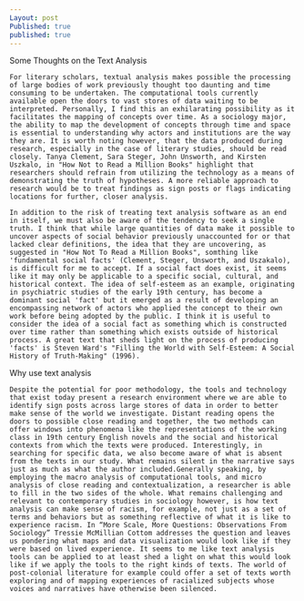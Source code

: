 ```yaml
---
Layout: post
Published: true
published: true
---
```


Some Thoughts on the Text Analysis

	For literary scholars, textual analysis makes possible the processing of large bodies of work previously thought too daunting and time consuming to be undertaken. The computational tools currently available open the doors to vast stores of data waiting to be interpreted. Personally, I find this an exhilarating possibility as it facilitates the mapping of concepts over time. As a sociology major, the ability to map the development of concepts through time and space is essential to understanding why actors and institutions are the way they are. It is worth noting however, that the data produced during research, especially in the case of literary studies, should be read closely. Tanya Clement, Sara Steger, John Unsworth, and Kirsten Uszkalo, in "How Not to Read a Million Books" highlight that researchers should refrain from utilizing the technology as a means of demonstrating the truth of hypotheses. A more reliable approach to research would be to treat findings as sign posts or flags indicating locations for further, closer analysis. 

	In addition to the risk of treating text analysis software as an end in itself, we must also be aware of the tendency to seek a single truth. I think that while large quantities of data make it possible to uncover aspects of social behavior previously unaccounted for or that lacked clear definitions, the idea that they are uncovering, as suggested in "How Not To Read a Million Books", somthing like 'fundamental social facts' (Clement, Steger, Unsworth, and Uszakalo), is difficult for me to accept. If a social fact does exist, it seems like it may only be applicable to a specific social, cultural, and historical context. The idea of self-esteem as an example, originating in psychiatric studies of the early 19th century, has become a dominant social 'fact' but it emerged as a result of developing an encompassing network of actors who applied the concept to their own work before being adopted by the public. I think it is useful to consider the idea of a social fact as something which is constructed over time rather than something which exists outside of historical process. A great text that sheds light on the process of producing 'facts' is Steven Ward's "Filling the World with Self-Esteem: A Social History of Truth-Making" (1996).

Why use text analysis 

	Despite the potential for poor methodology, the tools and technology that exist today present a research environment where we are able to identify sign posts across large stores of data in order to better make sense of the world we investigate. Distant reading opens the doors to possible close reading and together, the two methods can offer windows into phenomena like the representations of the working class in 19th century English novels and the social and historical contexts from which the texts were produced. Interestingly, in searching for specific data, we also become aware of what is absent from the texts in our study. What remains silent in the narrative says just as much as what the author included.Generally speaking, by employing the macro analysis of computational tools, and micro analysis of close reading and contextualization, a researcher is able to fill in the two sides of the whole. What remains challenging and relevant to contemporary studies in sociology however, is how text analysis can make sense of racism, for example, not just as a set of terms and behaviors but as something reflective of what it is like to experience racism. In “More Scale, More Questions: Observations From Sociology” Tressie McMillian Cottom addresses the question and leaves us pondering what maps and data visualization would look like if they were based on lived experience. It seems to me like text analysis tools can be applied to at least shed a light on what this would look like if we apply the tools to the right kinds of texts. The world of post-colonial literature for example could offer a set of texts worth exploring and of mapping experiences of racialized subjects whose voices and narratives have otherwise been silenced.
